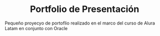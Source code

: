 <h1 align="center">Portfolio de Presentación</h1>
<p>Pequeño proyecyo de portoflio realizado en el marco del curso de Alura Latam en conjunto con Oracle</p>
